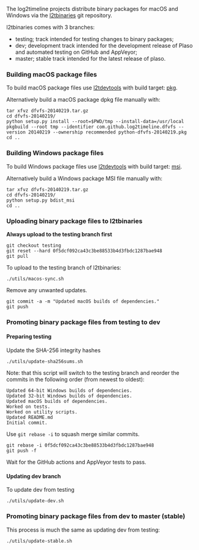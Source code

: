 The log2timeline projects distribute binary packages for macOS and Windows via 
the [l2tbinaries](https://github.com/log2timeline/l2tbinaries) git repository.

l2tbinaries comes with 3 branches:

* testing; track intended for testing changes to binary packages;
* dev; development track intended for the development release of Plaso and automated testing on GitHub and AppVeyor;
* master; stable track intended for the latest release of plaso.


### Building macOS package files

To build macOS package files use [l2tdevtools](https://github.com/log2timeline/l2tdevtools)
with build target: [pkg](https://github.com/log2timeline/l2tdevtools/wiki/Build-script#build-target-pkg).

Alternatively build a macOS package dpkg file manually with:

```
tar xfvz dfvfs-20140219.tar.gz
cd dfvfs-20140219/
python setup.py install --root=$PWD/tmp --install-data=/usr/local
pkgbuild --root tmp --identifier com.github.log2timeline.dfvfs --version 20140219 --ownership recommended python-dfvfs-20140219.pkg
cd ..
```

### Building Windows package files

To build Windows package files use [l2tdevtools](https://github.com/log2timeline/l2tdevtools)
with build target: [msi](https://github.com/log2timeline/l2tdevtools/wiki/Build-script#build-target-msi).

Alternatively build a Windows package MSI file manually with:

```
tar xfvz dfvfs-20140219.tar.gz
cd dfvfs-20140219/
python setup.py bdist_msi
cd ..
```

### Uploading binary package files to l2tbinaries

**Always upload to the testing branch first**

```
git checkout testing
git reset --hard 0f5dcf092ca43c3be88533b4d3fbdc1287bae948
git pull
```

To upload to the testing branch of l2tbinaries:
```
./utils/macos-sync.sh
```

Remove any unwanted updates.

```
git commit -a -m "Updated macOS builds of dependencies."
git push
```

### Promoting binary package files from testing to dev

#### Preparing testing

Update the SHA-256 integrity hashes

```
./utils/update-sha256sums.sh
```

Note: that this script will switch to the testing branch and reorder the commits in the following order (from newest to oldest):

```
Updated 64-bit Windows builds of dependencies.
Updated 32-bit Windows builds of dependencies.
Updated macOS builds of dependencies.
Worked on tests.
Worked on utility scripts.
Updated README.md
Initial commit.
```

Use `git rebase -i` to squash merge similar commits.

```
git rebase -i 0f5dcf092ca43c3be88533b4d3fbdc1287bae948
git push -f
```

Wait for the GitHub actions and AppVeyor tests to pass.

#### Updating dev branch

To update dev from testing


```
./utils/update-dev.sh
```

### Promoting binary package files from dev to master (stable)

This process is much the same as updating dev from testing:

```
./utils/update-stable.sh
```
